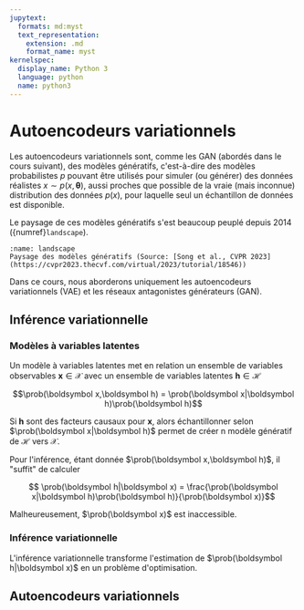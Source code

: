 ```yaml
---
jupytext:
  formats: md:myst
  text_representation:
    extension: .md
    format_name: myst
kernelspec:
  display_name: Python 3
  language: python
  name: python3
---
```

# Autoencodeurs variationnels
Les autoencodeurs variationnels sont, comme les GAN (abordés dans le cours suivant), des modèles génératifs, c'est-à-dire des modèles probabilistes $p$ pouvant être utilisés pour 
simuler (ou générer) des données réalistes $x\sim p(x,\boldsymbol\theta)$, aussi proches que possible de la vraie (mais inconnue) distribution des données $p(x)$, pour laquelle seul un échantillon de données est disponible.

Le paysage de ces modèles génératifs s'est beaucoup peuplé depuis 2014 ({numref}`landscape`).



```{figure} ./images/landscapegen.png
:name: landscape
Paysage des modèles génératifs (Source: [Song et al., CVPR 2023](https://cvpr2023.thecvf.com/virtual/2023/tutorial/18546))
```

Dans ce cours, nous aborderons uniquement les autoencodeurs variationnels (VAE) et les réseaux antagonistes générateurs (GAN).



## Inférence variationnelle

### Modèles à variables latentes

Un modèle à variables latentes met en relation un ensemble de variables observables $\boldsymbol x\in \mathcal X$ avec un ensemble de variables latentes  $\boldsymbol h\in \mathcal H$

$$\prob(\boldsymbol x,\boldsymbol h) = \prob(\boldsymbol x|\boldsymbol h)\prob(\boldsymbol h)$$

Si $\boldsymbol h$ sont des facteurs causaux pour  $\boldsymbol x$, alors échantillonner selon $\prob(\boldsymbol x|\boldsymbol h)$ permet de créer n modèle génératif de  $\mathcal H$ vers $\mathcal X$.

Pour l'inférence, étant donnée $\prob(\boldsymbol x,\boldsymbol h)$, il "suffit" de calculer 

$$ \prob(\boldsymbol h|\boldsymbol x) = \frac{\prob(\boldsymbol x|\boldsymbol h)\prob(\boldsymbol h)}{\prob(\boldsymbol x)}$$

Malheureusement, $\prob(\boldsymbol x)$ est inaccessible.

### Inférence variationnelle

L'inférence variationnelle transforme l'estimation de $\prob(\boldsymbol h|\boldsymbol x)$ en un problème d'optimisation.


## Autoencodeurs variationnels

